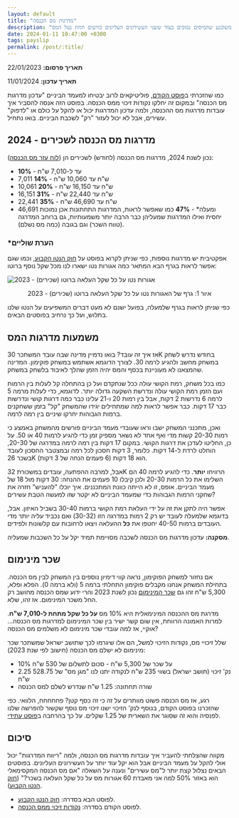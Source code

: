 ```yaml
---
layout: default
title: "מדרגות מס הכנסה"
description: "אז איך בפועל יחושב מס הכנסה? ולמה חלק מהציבור משוכנע שהמיסים נמוכים בעוד ששני העשירונים העליונים כורעים תחת נטל המס"
date: 2024-01-11 10:47:00 +0300
tags: payslip
permalink: /post/:title/
---
```

**תאריך פרסום:** 22/01/2023

**תאריך עדכון:** 11/01/2024

כמו שהזכרתי ב[פוסט הקודם](../נקודות-זיכוי-ממס-הכנסה/), פוליטיקאים לרוב יבטיחו למעמד הביניים "עדכון מדרגות מס הכנסה" ובמקום זה יחלקו נקודות זיכוי ממס הכנסה. בפוסט הזה אנסה להסביר איך עובדות מדרגות מס ההכנסה, ולמה עדכון המדרגות יכול או להקל על כולם או "לדפוק" עשירים, אבל לא יכול לעזור "רק" לשכבת הביניים. בואו נתחיל.

## מדרגות מס הכנסה לשכירים - 2024
נכון לשנת 2024, מדרגות מס הכנסה (לחודש) לשכירים הן ([לוח עזר מס הכנסה](https://www.gov.il/BlobFolder/generalpage/income-tax-monthly-deductions-booklet/he/generalInformation_income-tax-monthly-deductions-booklet_monthly-deductions-booklet-2024.pdf)):
* עד ל-7,010 ש"ח - **10%**
* 7,011 ש"ח עד 10,060 ש"ח - **14%**
* 10,061 ש"ח עד 16,150 ש"ח - **20%**
* 16,151 ש"ח עד 22,440 ש"ח - **31%**
* 22,441 ש"ח עד 46,690 ש"ח - **35%**
* 46,691 ומעלה* - **47%**
כמו שאפשר לראות, המדרגות התחתונות אכן נמוכות יחסית ואילו המדרגות שמעליהן כבר הרבה יותר משמעותיות, גם ברוחב המדרגה (טווח השכר) וגם בגובה (כמה מס נשלם).

### *הערת שוליים
אפקטיבית יש מדרגות נוספות, כפי שניתן לקרוא בפוסט על [חוק הנטו הקבוע](../חוק-הנטו-הקבוע/), וכמו שגם אפשר לראות בגרף הבא המתאר כמה אגורות נטו ישארו לנו מכל שקל נוסף ברוטו:

<img style="display: block; margin: auto;"
src="/assets/images/ברוטו_לנטו.png" alt="אגורות נטו על כל שקל העלאה ברוטו (שכירים) - 2023" title="אגורות נטו על כל שקל העלאה ברוטו (שכירים) - 2023">
<p style="text-align: center;">
איור 1: גרף של האגורות נטו על כל שקל העלאה ברוטו (שכירים) - 2023
</p>

כפי שניתן לראות בגרף שלמעלה, בפועל ישנם לא מעט דברים המשפיעים על הנטו שלנו בתלוש, ועל כך נרחיב בפוסטים הבאים.

## משמעות מדרגות המס
אז איך זה עובד? בואו נדמיין מדינה שבה עובד המשתכר 30K בחודש נדרש לשחק במשחק מחשב ולהגיע לרמה 30. לצורך הדוגמא אשתמש במשחק פוקימון. המדינה שהמצאנו לא מעוניינת בכסף והמס יהיה הזמן שהלך לאיבוד בלשחק במשחק.

כמו בכל משחק, רמת הקושי עולה ככל שנתקדם ועל כן בהתחלה קל לעלות בין הרמות ועם הזמן רמת הקושי עולה ונדרשת השקעה גדולה יותר. לדוגמא, כדי לעלות מרמה 5 לרמה 6 נדרשות 2 דקות, אבל בין רמות 20 ו-21 עלינו כבר כמה דרגות קושי ונדרשות כבר 17 דקות. כבר אפשר לראות למה שמתחילים יגידו שהמשחק "קל" בזמן ששחקנים ברמות הגבוהות יחרקו שיניים בין רמה לרמה.

ואכן, מתכנני המשחק ישבו וראו שעובדי מעמד הביניים פורשים מהמשחק באמצע כי רמות 20-30 קשות מדי ואף אחד לא נשאר מספיק זמן כדי להגיע לרמות 40 או 50. על כן, החליטו לעדכן את דרגות הקושי. במקום 17 דקות בין רמה לרמה במדרגה של 20-30, הוחלט לרדת ל-14 דקות. כלומר, 3 דקות חסכון לכל רמה ובמצטבר החסכון לעובד בשכר 26K הוא 18 דקות (6 פעמים הנחה של 3 דקות).

אבל, למרבה ההפתעה, עובדים במשכורת 32K הרוויחו **יותר**. כדי להגיע לרמה 40 הם השלימו את כל הרמות 20-30 ולכן קיבלו 10 פעמים את ההנחה: 30 דקות מול 18 של מעמד הביניים. אופס, זו לא הייתה כוונת המתכננים. איך יוכלו "להעניש" חזרה את שחקני הרמות הגבוהות כדי שמעמד הביניים לא יקטר שזו למעשה הטבת עשירים?

אפשר היה לתקן את זה על ידי העלאת רמת הקושי ברמות 30-40 בשביל האיזון. אבל, בדוגמא שלמעלה לעובד יש רק 2 רמות במדרגה הזו (30-32) ואם נכביד עליה יותר מדי העובדים ברמות 40-50 יחטפו את **כל** ההעלאה ויצאו לרחובות עם קלשונות ולפידים.

**מסקנה:** עדכון מדרגות מס הכנסה לשכבה מסויימת תמיד יקל על כל השכבות שמעליה.

## שכר מינימום
אם נחזור למשחק הפוקימון, נראה קווי דימיון נוספים בין המשחק לבין מס הכנסה. בתחילת המשחק אנחנו מקבלים פוקימון התחלתי ברמה 5 (ולא ברמה 0). הפלא ופלא, 5,300 ש"ח זהו גם [שכר המינימום](https://www.kolzchut.org.il/he/%D7%A9%D7%9B%D7%A8_%D7%9E%D7%99%D7%A0%D7%99%D7%9E%D7%95%D7%9D) נכון לשנת 2023 והרי ידוע שמס הכנסה מחושב רק החל משכר המינימום. אז זהו, שלא.

מדרגת מס ההכנסה המינימאלית היא 10% מס **על כל שקל מתחת ל-7,010 ש"ח**. למרות האמונה הרווחת, אין שום קשר ישיר בין שכר המינימום למדרגות מס הכנסה... אוקיי, אז למה עובדי שכר מינימום לא משלמים מס הכנסה?

שלל זיכויי מס, נקודות הזיכוי למשל, הם אלו שיגרמו לכך שתושב ישראל שמשתכר שכר מינימום לא ישלם מס הכנסה (חישוב לפי שנת 2023):
* 10% על שכר של 5,300 ש"ח - סכום לתשלום של 530 ש"ח
* 2.25 נק' זיכוי (תושב ישראל) בשווי 235 ש"ח לנקודה יתנו לנו "מגן מס" של 528.75 ש"ח
* שורה תחתונה: 1.25 ש"ח שנדרש לשלם למס הכנסה

רגע, אז מס הכנסה פשוט מוותרים על זה כי זה כסף קטן? פחחחחח, הלוואי. כפי שהזכרנו בפוסט הקודם, בנוסף לנק' הזיכוי ישנו זיכוי מס נוסף שקשור להפרשה שלנו לפנסיה והוא זה שסוגר את השארית של 1.25 שקלים. על כך בהרחבה ב[פוסט עתידי](../על-פנסיה-וזיכוי-המס-החבוי/).

## סיכום
מקווה שהצלחתי להעביר איך עובדות מדרגות מס הכנסה, ולמה "ריווח המדרגות" יכול אולי להקל על מעמד הביניים אבל הוא יקל עוד יותר על העשירונים העליונים. בפוסטים הבאים נצלול קצת יותר ל"מס עשירים" ונענה על השאלה "אם מס הכנסה המקסימאלי הוא באזור 50% למה אני מאבדת 60 אגורות מס על כל שקל העלאה בשכר?" ([חוק הנטו הקבוע](../חוק-הנטו-הקבוע/)).

* לפוסט הבא בסדרה: [חוק הנטו הקבוע](../חוק-הנטו-הקבוע/).
* לפוסט הקודם בסדרה: [נקודות זיכוי ממס הכנסה](../נקודות-זיכוי-ממס-הכנסה/).
